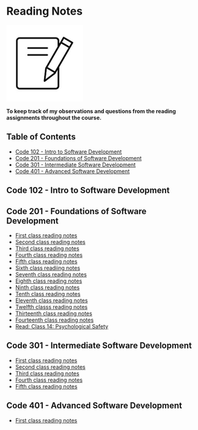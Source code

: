 <!-- omit in toc -->
# Reading Notes
![Reading notes](images/vector-notes-icon.jpg)

**To keep track of my observations and questions from the reading assignments throughout the course.**

<!-- omit in toc -->
## Table of Contents

- [Code 102 - Intro to Software Development](#code-102---intro-to-software-development)
- [Code 201 - Foundations of Software Development](#code-201---foundations-of-software-development)
- [Code 301 - Intermediate Software Development](#code-301---intermediate-software-development)
- [Code 401 - Advanced Software Development](#code-401---advanced-software-development)

## Code 102 - Intro to Software Development

## Code 201 - Foundations of Software Development
- [First class reading notes](https://github.com/SamaadTurner/SamaadTurner.github.io/blob/main/classs-01.md)  
- [Second class reading notes](https://github.com/SamaadTurner/SamaadTurner.github.io/blob/main/class-02.md)  
- [Third class reading notes](https://github.com/SamaadTurner/SamaadTurner.github.io/blob/main/class-03.md)  
- [Fourth class reading notes](https://github.com/SamaadTurner/SamaadTurner.github.io/blob/main/class-04.md)
- [Fifth class reading notes](https://github.com/SamaadTurner/SamaadTurner.github.io/blob/main/class-05.md)
- [Sixth class readiing notes](https://github.com/SamaadTurner/SamaadTurner.github.io/blob/main/class-06.md)
- [Seventh class reading notes](https://github.com/SamaadTurner/SamaadTurner.github.io/blob/main/Class-07.md)
- [Eighth class reading notes](https://github.com/SamaadTurner/SamaadTurner.github.io/blob/main/class-08.md)
- [Ninth class reading notes](https://github.com/SamaadTurner/SamaadTurner.github.io/blob/main/class-09.md)
- [Tenth class reading notes](https://github.com/SamaadTurner/SamaadTurner.github.io/blob/main/class-10.md)
- [Eleventh class reading notes](https://github.com/SamaadTurner/SamaadTurner.github.io/blob/main/class-11.md)
- [Twelfth classs reading notes](https://github.com/SamaadTurner/SamaadTurner.github.io/blob/main/class-12.md)
- [Thirteenth class reading notes](https://github.com/SamaadTurner/SamaadTurner.github.io/tree/main)
- [Fourteenth class reading notes](https://github.com/SamaadTurner/SamaadTurner.github.io/blob/main/Class-14.md)
- [Read: Class 14: Psychological Safety](https://github.com/SamaadTurner/SamaadTurner.github.io/blob/main/Class-14-Psychological%20Safety.md)
  
  
## Code 301 - Intermediate Software Development
- [First class reading notes](https://github.com/SamaadTurner/SamaadTurner.github.io/blob/main/Class-01.md)  
- [Second class reading notes](https://github.com/SamaadTurner/SamaadTurner.github.io/blob/main/301-Class-02.md)
- [Third class reading notes](https://github.com/SamaadTurner/SamaadTurner.github.io/blob/main/301-Class-03.md)
- [Fourth class reading notes](https://github.com/SamaadTurner/SamaadTurner.github.io/blob/main/301-Class-04.md)
- [Fifth class reading notes](https://github.com/SamaadTurner/SamaadTurner.github.io/blob/main/301-Class-05.md)



## Code 401 - Advanced Software Development
- [First class reading notes](https://github.com/SamaadTurner/Reading-Notes/blob/main/401-Class-01.md)
